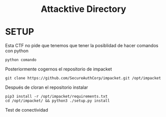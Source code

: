 <h1 align="center"> Attacktive Directory </h1>

# SETUP

Esta CTF no pide que tenemos que tener la posiblidad de hacer comandos con python
```
python comando
```
Posteriormente cogernos el repositorio de impacket

```
git clone https://github.com/SecureAuthCorp/impacket.git /opt/impacket
```

Después de cloran el repositorio instalar 

```
pip3 install -r /opt/impacket/requirements.txt
cd /opt/impacket/ && python3 ./setup.py install
```





Test de conectividad

